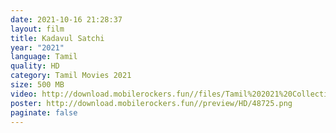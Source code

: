 ```yaml
---
date: 2021-10-16 21:28:37
layout: film
title: Kadavul Satchi
year: "2021"
language: Tamil
quality: HD
category: Tamil Movies 2021
size: 500 MB
video: http://download.mobilerockers.fun//files/Tamil%202021%20Collection/Kadavul%20Satchi%20(2021)/Kadavul%20Satchi%20(2021)%20Full%20Movies/Kadavul%20Satchi%20(2021)%20HDRip/Kadavul%20Satchi%20(2021)%20HDRip%20Single%20Part.mp4
poster: http://download.mobilerockers.fun//preview/HD/48725.png
paginate: false
---
```


